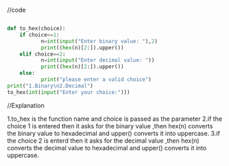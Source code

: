 //code

```python

def to_hex(choice):
    if choice==1:
           n=int(input("Enter binary value: "),2)
           print((hex(n)[2:]).upper())
    elif choice==2:
           n=int(input("Enter decimal value: "))
           print((hex(n)[2:]).upper())
    else:
           print("please enter a valid choice")
print("1.Binary\n2.Decimal")           
to_hex(int(input("Enter your choice:")))

```

//Explanation

1.to_hex is the function name and choice is passed as the parameter
2.if the choice 1 is entered then it asks for the binary value ,then hex(n) converts the binary value to hexadecimal and upper() converts it into uppercase.
3.if the choice 2 is enterd then it asks for the decimal value ,then hex(n) converts the decimal value to hexadecimal and upper() converts it into uppercase.

